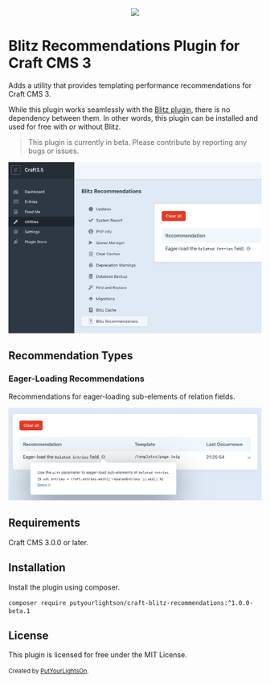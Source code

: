 <p align="center"><img width="130" src="https://raw.githubusercontent.com/putyourlightson/craft-blitz-recommendations/v1/src/icon.svg"></p>

# Blitz Recommendations Plugin for Craft CMS 3

Adds a utility that provides templating performance recommendations for Craft CMS 3.

While this plugin works seamlessly with the [Blitz plugin](https://putyourlightson.com/plugins/blitz), there is no dependency between them. In other words, this plugin can be installed and used for free with _or_ without Blitz. 

> This plugin is currently in beta. Please contribute by reporting any bugs or issues.

![Utility](./docs/blitz-recommendations-utility.png)

## Recommendation Types

### Eager-Loading Recommendations

Recommendations for eager-loading sub-elements of relation fields.

![Recommendations](./docs/blitz-recommendations.png)

## Requirements

Craft CMS 3.0.0 or later.

## Installation

Install the plugin using composer.

```
composer require putyourlightson/craft-blitz-recommendations:^1.0.0-beta.1
```

## License

This plugin is licensed for free under the MIT License.

<small>Created by [PutYourLightsOn](https://putyourlightson.com/).</small>
